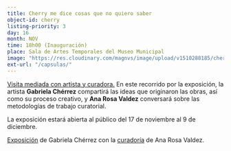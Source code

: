 ```yaml
---
title: Cherry me dice cosas que no quiero saber
object-id: cherry
listing-priority: 3
day: 16
month: NOV
time: 18h00 (Inauguración)
place: Sala de Artes Temporales del Museo Municipal
image: "https://res.cloudinary.com/magnvs/image/upload/v1510288185/cherry_hxmsg6.jpg"
ext-url: "/capsulas/"
---
```


<u>Visita mediada con artista y curadora.</u> En este recorrido por la exposición, la artista <b>Gabriela Chérrez</b> compartirá las ideas que originaron las obras, así como su proceso creativo, y <b>Ana Rosa Valdez</b> conversará sobre las metodologías de trabajo curatorial.

La exposición estará abierta al público del 17 de noviembre al 9 de diciembre.

<u>Exposición</u> de Gabriela Chérrez con la <u>curadoría</u> de Ana Rosa Valdez.
